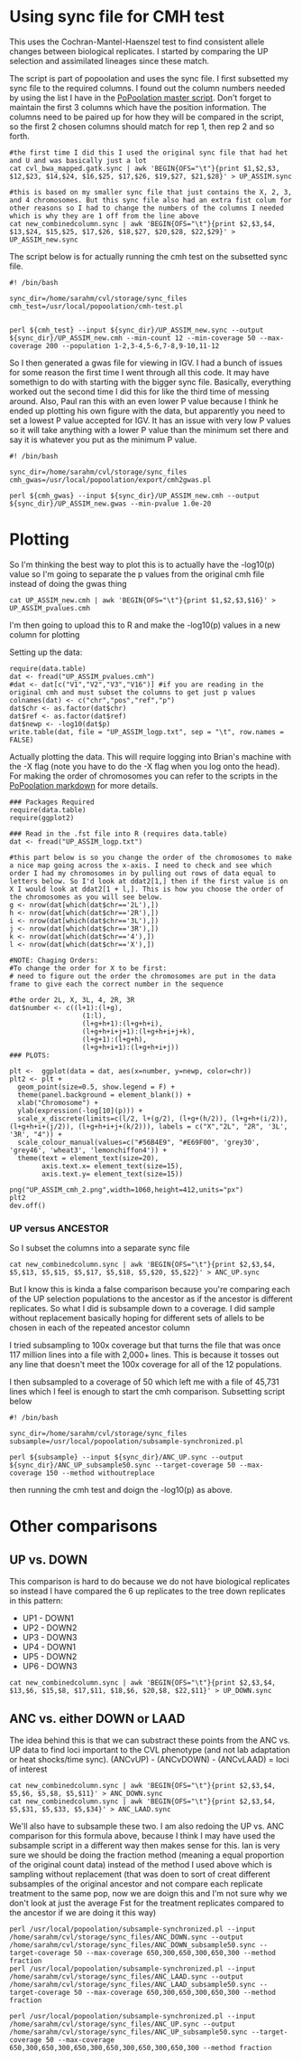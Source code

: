 # Using sync file for CMH test
This uses the Cochran-Mantel-Haenszel test to find consistent allele changes between biological replicates. I started by comparing the UP selection and assimilated lineages since these match.

The script is part of popoolation and uses the sync file. I first subsetted my sync file to the required columns. I found out the column numbers needed by using the list I have in the [PoPoolation master script](https://github.com/srmarzec/CVL_SequenceAnaylsis/blob/master/PoPoolation.md). Don't forget to maintain the first 3 columns which have the position information. The columns need to be paired up for how they will be compared in the script, so the first 2 chosen columns should match for rep 1, then rep 2 and so forth. 
```
#the first time I did this I used the original sync file that had het and U and was basically just a lot
cat cvl_bwa_mapped.gatk.sync | awk 'BEGIN{OFS="\t"}{print $1,$2,$3, $12,$23, $14,$24, $16,$25, $17,$26, $19,$27, $21,$28}' > UP_ASSIM.sync

#this is based on my smaller sync file that just contains the X, 2, 3, and 4 chromosomes. But this sync file also had an extra fist colum for other reasons so I had to change the numbers of the columns I needed which is why they are 1 off from the line above
cat new_combinedcolumn.sync | awk 'BEGIN{OFS="\t"}{print $2,$3,$4, $13,$24, $15,$25, $17,$26, $18,$27, $20,$28, $22,$29}' > UP_ASSIM_new.sync
```
The script below is for actually running the cmh test on the subsetted sync file.
```
#! /bin/bash

sync_dir=/home/sarahm/cvl/storage/sync_files
cmh_test=/usr/local/popoolation/cmh-test.pl


perl ${cmh_test} --input ${sync_dir}/UP_ASSIM_new.sync --output ${sync_dir}/UP_ASSIM_new.cmh --min-count 12 --min-coverage 50 --max-coverage 200 --population 1-2,3-4,5-6,7-8,9-10,11-12
```
So I then generated a gwas file for viewing in IGV. I had a bunch of issues for some reason the first time I went through all this code. It may have somethign to do with starting with the bigger sync file. Basically, everything worked out the second time I did this for like the third time of messing around. Also, Paul ran this with an even lower P value because I think he ended up plotting his own figure with the data, but apparently you need to set a lowest P value accepted for IGV. It has an issue with very low P values so it will take anything with a lower P value than the minimum set there and say it is whatever you put as the minimum P value. 
```
#! /bin/bash

sync_dir=/home/sarahm/cvl/storage/sync_files
cmh_gwas=/usr/local/popoolation/export/cmh2gwas.pl

perl ${cmh_gwas} --input ${sync_dir}/UP_ASSIM_new.cmh --output ${sync_dir}/UP_ASSIM_new.gwas --min-pvalue 1.0e-20
```
# Plotting
So I'm thinking the best way to plot this is to actually have the -log10(p) value so I'm going to separate the p values from the original cmh file instead of doing the gwas thing
```
cat UP_ASSIM_new.cmh | awk 'BEGIN{OFS="\t"}{print $1,$2,$3,$16}' > UP_ASSIM_pvalues.cmh
```
I'm then going to upload this to R and make the -log10(p) values in a new column for plotting

Setting up the data:
```
require(data.table)
dat <- fread("UP_ASSIM_pvalues.cmh")
#dat <- dat[c("V1","V2","V3","V16")] #if you are reading in the original cmh and must subset the columns to get just p values
colnames(dat) <- c("chr","pos","ref","p")
dat$chr <- as.factor(dat$chr)
dat$ref <- as.factor(dat$ref)
dat$newp <- -log10(dat$p)
write.table(dat, file = "UP_ASSIM_logp.txt", sep = "\t", row.names = FALSE)
```
Actually plotting the data. This will require logging into Brian's machine with the -X flag (note you have to do the -X flag when you log onto the head). For making the order of chromosomes you can refer to the scripts in the [PoPoolation markdown](https://github.com/srmarzec/CVL_SequenceAnaylsis/blob/master/PoPoolation.md) for more details.
```
### Packages Required 
require(data.table)
require(ggplot2)

### Read in the .fst file into R (requires data.table)
dat <- fread("UP_ASSIM_logp.txt")

#this part below is so you change the order of the chromosomes to make a nice map going across the x-axis. I need to check and see which order I had my chromosomes in by pulling out rows of data equal to letters below. So I'd look at ddat2[1,] then if the first value is on X I would look at ddat2[1 + l,]. This is how you choose the order of the chromosomes as you will see below.
g <- nrow(dat[which(dat$chr=='2L'),])
h <- nrow(dat[which(dat$chr=='2R'),])
i <- nrow(dat[which(dat$chr=='3L'),])
j <- nrow(dat[which(dat$chr=='3R'),])
k <- nrow(dat[which(dat$chr=='4'),])
l <- nrow(dat[which(dat$chr=='X'),])

#NOTE: Chaging Orders:
#To change the order for X to be first:
# need to figure out the order the chromosomes are put in the data frame to give each the correct number in the sequence

#the order 2L, X, 3L, 4, 2R, 3R
dat$number <- c((l+1):(l+g),
                  (1:l),
                  (l+g+h+1):(l+g+h+i),
                  (l+g+h+i+j+1):(l+g+h+i+j+k),
                  (l+g+1):(l+g+h),
                  (l+g+h+i+1):(l+g+h+i+j)) 
### PLOTS:

plt <-  ggplot(data = dat, aes(x=number, y=newp, color=chr))
plt2 <- plt + 
  geom_point(size=0.5, show.legend = F) + 
  theme(panel.background = element_blank()) +
  xlab("Chromosome") +
  ylab(expression(-log[10](p))) +
  scale_x_discrete(limits=c(l/2, l+(g/2), (l+g+(h/2)), (l+g+h+(i/2)), (l+g+h+i+(j/2)), (l+g+h+i+j+(k/2))), labels = c("X","2L", "2R", '3L', '3R', "4")) +
  scale_colour_manual(values=c("#56B4E9", "#E69F00", 'grey30', 'grey46', 'wheat3', 'lemonchiffon4')) +
  theme(text = element_text(size=20),
        axis.text.x= element_text(size=15), 
        axis.text.y= element_text(size=15))

png("UP_ASSIM_cmh_2.png",width=1060,height=412,units="px")
plt2
dev.off()
```
### UP versus ANCESTOR
So I subset the columns into a separate sync file
```
cat new_combinedcolumn.sync | awk 'BEGIN{OFS="\t"}{print $2,$3,$4, $5,$13, $5,$15, $5,$17, $5,$18, $5,$20, $5,$22}' > ANC_UP.sync
```
But I know this is kinda a false comparison because you're comparing each of the UP selection populations to the ancestor as if the ancestor is different replicates. So what I did is subsample down to a coverage. I did sample without replacement basically hoping for different sets of allels to be chosen in each of the repeated ancestor column

I tried subsampling to 100x coverage but that turns the file that was once 117 million lines into a file with 2,000+ lines. This is because it tosses out any line that doesn't meet the 100x coverage for all of the 12 populations.

I then subsampled to a coverage of 50 which left me with a file of 45,731 lines which I feel is enough to start the cmh comparison. Subsetting script below
```
#! /bin/bash

sync_dir=/home/sarahm/cvl/storage/sync_files
subsample=/usr/local/popoolation/subsample-synchronized.pl

perl ${subsample} --input ${sync_dir}/ANC_UP.sync --output ${sync_dir}/ANC_UP_subsample50.sync --target-coverage 50 --max-coverage 150 --method withoutreplace
```
then running the cmh test and doign the -log10(p) as above. 
# Other comparisons
## UP vs. DOWN
This comparison is hard to do because we do not have biological replicates so instead I have compared the 6 up replicates to the tree down replicates in this pattern:
 - UP1 - DOWN1
 - UP2 - DOWN2
 - UP3 - DOWN3
 - UP4 - DOWN1
 - UP5 - DOWN2
 - UP6 - DOWN3
```
cat new_combinedcolumn.sync | awk 'BEGIN{OFS="\t"}{print $2,$3,$4, $13,$6, $15,$8, $17,$11, $18,$6, $20,$8, $22,$11}' > UP_DOWN.sync
```
## ANC vs. either DOWN or LAAD
The idea behind this is that we can substract these points from the ANC vs. UP data to find loci important to the CVL phenotype (and not lab adaptation or heat shocks/time sync). 
    (ANCvUP) - (ANCvDOWN) - (ANCvLAAD) = loci of interest
    
```
cat new_combinedcolumn.sync | awk 'BEGIN{OFS="\t"}{print $2,$3,$4, $5,$6, $5,$8, $5,$11}' > ANC_DOWN.sync
cat new_combinedcolumn.sync | awk 'BEGIN{OFS="\t"}{print $2,$3,$4, $5,$31, $5,$33, $5,$34}' > ANC_LAAD.sync
```
We'll also have to subsample these two. I am also redoing the UP vs. ANC comparison for this formula above, because I think I may have used the subsample script in a different way then makes sense for this. Ian is very sure we should be doing the fraction method (meaning a equal proportion of the original count data) instead of the method I used above which is sampling without replacement (that was doen to sort of creat different subsamples of the original ancestor and not compare each replicate treatment to the same pop, now we are doign this and I'm not sure why we don't look at just the average Fst for the treatment replicates compared to the ancestor if we are doing it this way)
```
perl /usr/local/popoolation/subsample-synchronized.pl --input /home/sarahm/cvl/storage/sync_files/ANC_DOWN.sync --output /home/sarahm/cvl/storage/sync_files/ANC_DOWN_subsample50.sync --target-coverage 50 --max-coverage 650,300,650,300,650,300 --method fraction
perl /usr/local/popoolation/subsample-synchronized.pl --input /home/sarahm/cvl/storage/sync_files/ANC_LAAD.sync --output /home/sarahm/cvl/storage/sync_files/ANC_LAAD_subsample50.sync --target-coverage 50 --max-coverage 650,300,650,300,650,300 --method fraction

perl /usr/local/popoolation/subsample-synchronized.pl --input /home/sarahm/cvl/storage/sync_files/ANC_UP.sync --output /home/sarahm/cvl/storage/sync_files/ANC_UP_subsample50.sync --target-coverage 50 --max-coverage 650,300,650,300,650,300,650,300,650,300,650,300 --method fraction
```
